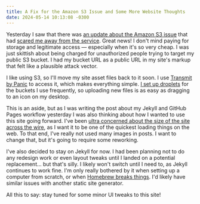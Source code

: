 ```yaml
---
title: A Fix for the Amazon S3 Issue and Some More Website Thoughts
date: 2024-05-14 10:13:08 -0300
---
```


Yesterday I saw that there was [an update about the Amazon S3 issue](https://aws.amazon.com/about-aws/whats-new/2024/05/amazon-s3-no-charge-http-error-codes/) that had [scared me away from the service](https://anderegg.ca/2024/05/01/moving-away-from-s3). Great news! I don't mind paying for storage and legitimate access — especially when it's so very cheap. I was just skittish about being charged for unauthorized people trying to target my public S3 bucket. I had my bucket URL as a public URL in my site's markup that felt like a plausible attack vector.

I like using S3, so I'll move my site asset files back to it soon. I use [Transmit by Panic](https://panic.com/transmit/) to access it, which makes everything simple. [I set up droplets](https://help.panic.com/transmit/transmit5/servers/#creating-droplets) for the buckets I use frequently, so uploading new files is as easy as dragging to an icon on my desktop.

This is an aside, but as I was writing the post about my Jekyll and  GitHub Pages workflow yesterday I was also thinking about how I wanted to use this site going forward. I've been [ultra concerned about the size of the site across the wire](https://512kb.club/#:~:text=anderegg.ca), as I want it to be one of the quickest loading things on the web. To that end, I've really not used many images in posts. I want to change that, but it's going to require some reworking.

I've also decided to stay on Jekyll for now. I had been planning not to do any redesign work or even layout tweaks until I landed on a potential replacement… but that's silly. I likely won't switch until I need to, as Jekyll continues to work fine. I'm only really bothered by it when setting up a computer from scratch, or when [Homebrew breaks things](https://docs.brew.sh/FAQ#why-does-brew-upgrade-formula-or-brew-install-formula-also-upgrade-a-bunch-of-other-stuff). I'd likely have similar issues with another static site generator.

All this to say: stay tuned for some minor UI tweaks to this site!
